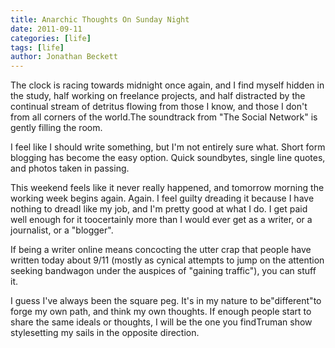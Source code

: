 ```yaml
---
title: Anarchic Thoughts On Sunday Night
date: 2011-09-11
categories: [life]
tags: [life]
author: Jonathan Beckett
---
```


The clock is racing towards midnight once again, and I find myself hidden in the study, half working on freelance projects, and half distracted by the continual stream of detritus flowing from those I know, and those I don't from all corners of the world.The soundtrack from "The Social Network" is gently filling the room.

I feel like I should write something, but I'm not entirely sure what. Short form blogging has become the easy option. Quick soundbytes, single line quotes, and photos taken in passing.

This weekend feels like it never really happened, and tomorrow morning the working week begins again. Again. I feel guilty dreading it because I have nothing to dreadI like my job, and I'm pretty good at what I do. I get paid well enough for it toocertainly more than I would ever get as a writer, or a journalist, or a "blogger".

If being a writer online means concocting the utter crap that people have written today about 9/11 (mostly as cynical attempts to jump on the attention seeking bandwagon under the auspices of "gaining traffic"), you can stuff it.

I guess I've always been the square peg. It's in my nature to be"different"to forge my own path, and think my own thoughts. If enough people start to share the same ideals or thoughts, I will be the one you findTruman show stylesetting my sails in the opposite direction.